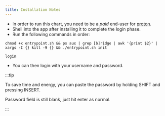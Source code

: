 ```yaml
---
title: Installation Notes
---
```


- In order to run this chart, you need to be a _paid_ end-user for [proton](https://proton.me/mail/bridge).
- Shell into the app after installing it to complete the login phase.
- Run the following commands in order:

```shell
chmod +x entrypoint.sh && ps aux | grep [b]ridge | awk '{print $2}' | xargs -I {} kill -9 {} && ./entrypoint.sh init
```

```shell
login
```

- You can then login with your username and password.

:::tip

To save time and energy, you can paste the password by holding SHIFT and pressing INSERT.

Password field is still blank, just hit enter as normal.

:::
